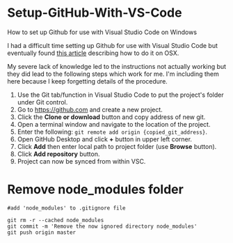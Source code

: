 # Setup-GitHub-With-VS-Code
How to set up Github for use with Visual Studio Code on Windows

I had a difficult time setting up Github for use with Visual Studio Code but eventually found [this article](http://michaelcrump.net/using-github-with-visualstudio-code/) describing how to do it on OSX.

My severe lack of knowledge led to the instructions not actually working but they did lead to the following steps which work for me. I'm including them here because I keep forgetting details of the procedure.

1. Use the Git tab/function in Visual Studio Code to put the project's folder under Git control.
2. Go to https://github.com and create a new project.
3. Click the **Clone or download** button and copy address of new git.
3. Open a terminal window and navigate to the location of the project.
4. Enter the following: `git remote add origin {copied_git_address}`.
5. Open GitHub Desktop and click **+** button in upper left corner.
6. Click **Add** then enter local path to project folder (use **Browse** button).
7. Click **Add repository** button.
8. Project can now be synced from within VSC.

# Remove **node_modules** folder
```
#add 'node_modules' to .gitignore file

git rm -r --cached node_modules
git commit -m 'Remove the now ignored directory node_modules'
git push origin master
```
